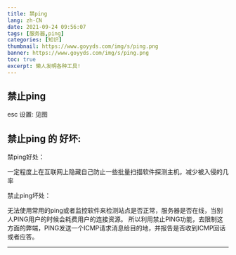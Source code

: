 ```yaml
---
title: 禁ping
lang: zh-CN
date: 2021-09-24 09:56:07
tags: [服务器,ping]
categories: [知识]
thumbnail: https://www.goyyds.com/img/s/ping.png
banner: https://www.goyyds.com/img/s/ping.png
toc: true
excerpt: 懒人发明各种工具!
---
```


## 禁止ping

esc 设置:
见图


## 禁止ping 的 好坏:

禁ping好处：

一定程度上在互联网上隐藏自己防止一些批量扫描软件探测主机，减少被入侵的几率

禁止ping坏处：

无法使用常用的ping或者监控软件来检测站点是否正常，服务器是否在线，当别人PING用户的时候会耗费用户的连接资源。
所以利用禁止PING功能，去限制这方面的弊端，PING发送一个ICMP请求消息给目的地，并报告是否收到ICMP回话或者应答。


---
